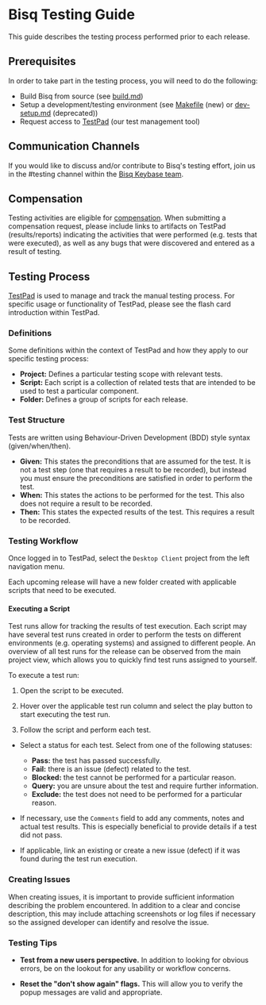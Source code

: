 # Bisq Testing Guide

This guide describes the testing process performed prior to each release.

## Prerequisites

In order to take part in the testing process, you will need to do the following:

- Build Bisq from source (see [build.md](build.md))
- Setup a development/testing environment (see [Makefile](../Makefile) (new) or [dev-setup.md](dev-setup.md) (deprecated))
- Request access to [TestPad](https://bisq.ontestpad.com) (our test management tool)

## Communication Channels

If you would like to discuss and/or contribute to Bisq's testing effort, join us in the #testing channel within the [Bisq Keybase team](https://keybase.io/team/bisq).

## Compensation

Testing activities are eligible for [compensation](https://docs.bisq.network/dao/phase-zero.html#how-to-request-compensation).
When submitting a compensation request, please include links to artifacts on TestPad (results/reports) indicating the activities that were performed (e.g. tests that were executed), as well as any bugs that were discovered and entered as a result of testing.

## Testing Process

[TestPad](https://bisq.ontestpad.com) is used to manage and track the manual testing process.
For specific usage or functionality of TestPad, please see the flash card introduction within TestPad.

### Definitions

Some definitions within the context of TestPad and how they apply to our specific testing process:

- **Project:** Defines a particular testing scope with relevant tests.
- **Script:** Each script is a collection of related tests that are intended to be used to test a particular component.
- **Folder:** Defines a group of scripts for each release.

### Test Structure

Tests are written using Behaviour-Driven Development (BDD) style syntax (given/when/then).
- **Given:** This states the preconditions that are assumed for the test. It is not a test step (one that requires a result to be recorded), but instead you must ensure the preconditions are satisfied in order to perform the test. 
- **When:** This states the actions to be performed for the test. This also does not require a result to be recorded.
- **Then:** This states the expected results of the test. This requires a result to be recorded.

### Testing Workflow

Once logged in to TestPad, select the `Desktop Client` project from the left navigation menu.

Each upcoming release will have a new folder created with applicable scripts that need to be executed.

#### Executing a Script

Test runs allow for tracking the results of test execution. Each script may have several test runs created in order to perform the tests on different environments (e.g. operating systems) and assigned to different people. An overview of all test runs for the release can be observed from the main project view, which allows you to quickly find test runs assigned to yourself.

To execute a test run:

1. Open the script to be executed.

1. Hover over the applicable test run column and select the play button to start executing the test run.

1. Follow the script and perform each test.

  - Select a status for each test. Select from one of the following statuses:

    - **Pass:** the test has passed successfully.
    - **Fail:** there is an issue (defect) related to the test.
    - **Blocked:** the test cannot be performed for a particular reason.
    - **Query:** you are unsure about the test and require further information.
    - **Exclude:** the test does not need to be performed for a particular reason.

  - If necessary, use the `Comments` field to add any comments, notes and actual test results. This is especially beneficial to provide details if a test did not pass.

  - If applicable, link an existing or create a new issue (defect) if it was found during the test run execution.

### Creating Issues

When creating issues, it is important to provide sufficient information describing the problem encountered. In addition to a clear and concise description, this may include attaching screenshots or log files if necessary so the assigned developer can identify and resolve the issue.

### Testing Tips

- **Test from a new users perspective.** In addition to looking for obvious errors, be on the lookout for any usability or workflow concerns.

- **Reset the "don't show again" flags.** This will allow you to verify the popup messages are valid and appropriate.
